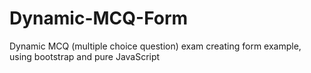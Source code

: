 # Dynamic-MCQ-Form
Dynamic MCQ (multiple choice question) exam creating form example, using bootstrap and pure JavaScript
